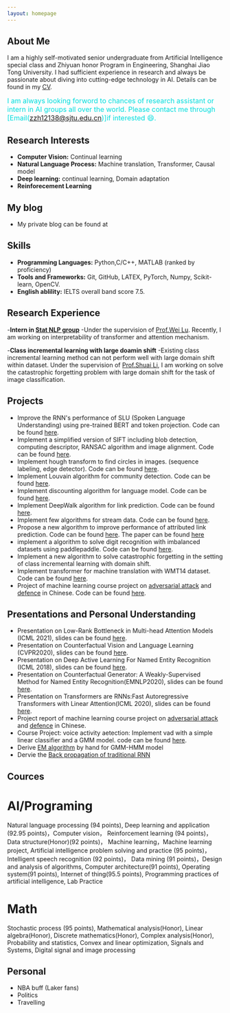 ```yaml
---
layout: homepage
---
```


## About Me

I am a highly self-motivated senior undergraduate from Artificial Intelligence
special class and Zhiyuan honor Program in Engineering, Shanghai Jiao Tong University. I had
sufficient experience in research and always be passionate about diving into cutting-edge technology in
AI. Details can be found in my [CV](https://zzh-sjtu.github.io/zhe_hao_Zhang.github.io/script/CV_2022.1.pdf).


<font color="#00dddd" size=3>I am always looking forword to chances of research assistant or intern in AI groups all over the world. Please contact me through [Email(zzh12138@sjtu.edu.cn)]if interested :smile:.</font><br /> 
## Research Interests
- **Computer Vision:** Continual learning
- **Natural Language Process:** Machine translation, Transformer, Causal model
- **Deep learning:** continual learning, Domain adaptation
- **Reinforecement Learning** 

## My blog

- My private blog can be found at 

## Skills

- **Programming Languages:** Python,C/C++, MATLAB (ranked by proficiency)
- **Tools and Frameworks:** Git, GitHub, LATEX, PyTorch, Numpy, Scikit-learn, OpenCV.
- **English ablility:** IELTS overall band score 7.5.

## Research Experience
-**Intern in [Stat NLP group](https://statnlp-research.github.io/)**
 -Under the
supervision of [Prof.Wei Lu](http://www.statnlp.org/faculty/lu_wei). Recently, I am working on interpretability of transformer and attention mechanism.

-**Class incremental learning with large doamin shift**
  -Existing class incremental learning method can not perform well with large domain shift within dataset. Under the
supervision of [Prof.Shuai Li](https://shuaili8.github.io), I am working on solve the catastrophic forgetting problem with large domain shift for the task of image classification.

## Projects
- Improve the RNN's performance of SLU (Spoken Language Understanding) using pre-trained BERT and token projection. Code can be found [here](https://github.com/zzh-SJTU/SLU-with-pretrained-model).
- Implement a simplified version of SIFT including blob detection, computing descriptor, RANSAC algorithm and image alignment. Code can be found [here](https://github.com/zzh-SJTU/SIFT_implement).
- Implement hough transform to find circles in images. (sequence labeling, edge detector). Code can be found [here](https://github.com/zzh-SJTU/hough_transform).
- Implement Louvain algorithm for community detection. Code can be found [here](https://github.com/zzh-SJTU/Community_detection).
- Implement discounting algorithm for language model. Code can be found [here](https://github.com/zzh-SJTU/Discounting).
- Implement DeepWalk algorithm for link prediction. Code can be found [here](https://github.com/zzh-SJTU/link_prediction).
- Implement few algorithms for stream data. Code can be found [here](https://github.com/zzh-SJTU/Stream_algorithm).
- Propose a new algorithm to improve performance of attributed link prediction. Code can be found [here](https://github.com/zzh-SJTU/Attributed_link_prediction). The paper can be found [here](https://zzh-sjtu.github.io/zhe_hao_Zhang.github.io/script/DM_link_prediction.pdf)
- implement a algorithm to solve digit recognition with imbalanced datasets using paddlepaddle. Code can be found [here](https://github.com/zzh-SJTU/Imbalanced_digit_recogition).
- Implement a new algorithm to solve catastrophic forgetting in the setting of class incremental learning with domain shift.
- Implement transformer for machine translation with WMT14 dataset. Code can be found [here](https://github.com/zzh-SJTU/data_pre-process_translation).
- Project of machine learning course project on [adversarial attack](https://drive.google.com/file/d/1UyfomQD2o9VoTRszNrMnbIuPy321HEEu/view?usp=sharing) and [defence](https://drive.google.com/file/d/1Q-riEHaQwHDhv2VotrC7k88khkp8h7-n/view?usp=sharing) in Chinese. Code can be found [here](https://github.com/zzh-SJTU/Adversarial-Attacks-project).
## Presentations and Personal Understanding
- Presentation on Low-Rank Bottleneck in Multi-head Attention Models (ICML 2021), slides can be found [here](https://drive.google.com/file/d/1mlL42WFlJtdFqhDhxlOzwhwD58JkY0NW/view?usp=sharing).
- Presentation on Counterfactual Vision and Language Learning (CVPR2020), slides can be found [here](https://drive.google.com/file/d/1mlL42WFlJtdFqhDhxlOzwhwD58JkY0NW/view?usp=sharing).
- Presentation on Deep Active Learning For Named Entity Recognition (ICML 2018), slides can be found [here](https://drive.google.com/file/d/1ugIAYoJemOBp6JoUiqymHbx--Tm28tnm/view?usp=sharing).
- Presentation on Counterfactual Generator: A Weakly-Supervised Method for Named Entity Recognition(EMNLP2020), slides can be found [here](https://drive.google.com/file/d/1qo4E5SPCMyKByUbuE0XVJV-9lEsseP9S/view?usp=sharing).
- Presentation on Transformers are RNNs:Fast Autoregressive Transformers with Linear Attention(ICML 2020), slides can be found [here](https://drive.google.com/file/d/1ZEfdmdyZ6EtKnGTDxzevD24p-0ijG2ID/view?usp=sharing).
- Project report of machine learning course project on [adversarial attack](https://drive.google.com/file/d/1UyfomQD2o9VoTRszNrMnbIuPy321HEEu/view?usp=sharing) and [defence](https://drive.google.com/file/d/1Q-riEHaQwHDhv2VotrC7k88khkp8h7-n/view?usp=sharing) in Chinese.
- Course Project: voice activity aetection: Implement vad with a simple linear classifier and a GMM model. code can be found [here](https://github.com/zzh-SJTU/Voice-Activity-Detection).
- Derive [EM algorithm](https://drive.google.com/file/d/1Iaz7vO08kuaKoWZAqlZVY1CLU8gF66Hj/view?usp=sharing) by hand for GMM-HMM model
- Dervie the [Back propagation of traditional RNN](https://drive.google.com/file/d/1Eq-PIQOQ2z5N9QLwEKsklN1aX4cplEaR/view?usp=sharing)

## Cources 
# AI/Programing
Natural language processing (94 points), Deep learning and application (92.95 points)，Computer vision， Reinforcement learning (94 points)， Data structure(Honor)(92 points)， Machine learning，Machine learning project, Artificial intelligence problem solving and practice (95 points)， Intelligent speech recognition (92 points)， Data mining (91 points)，Design and analysis of algorithms, Computer architecture(91 points), Operating system(91 points), Internet of thing(95.5 points), Programming practices of artificial intelligence, Lab Practice
# Math
Stochastic process (95 points), Mathematical analysis(Honor), Linear algebra(Honor), Discrete mathematics(Honor), Complex analysis(Honor), Probability and statistics, Convex and linear optimization, Signals and Systems, Digital signal and image processing
## Personal
- NBA buff (Laker fans)
- Politics
- Travelling 
